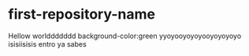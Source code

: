 # first-repository-name 
Hellow worlddddddd
background-color:green
yyoyooyoyoyooyoyoyoyo
isisiisisis
entro ya sabes
